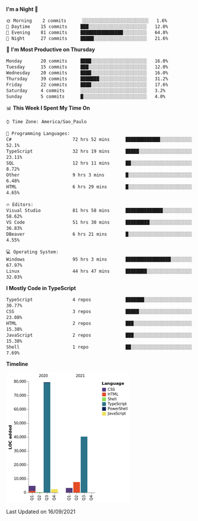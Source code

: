 <!--START_SECTION:waka-->
**I'm a Night 🦉** 

```text
🌞 Morning    2 commits      ░░░░░░░░░░░░░░░░░░░░░░░░░   1.6% 
🌆 Daytime    15 commits     ███░░░░░░░░░░░░░░░░░░░░░░   12.0% 
🌃 Evening    81 commits     ████████████████░░░░░░░░░   64.8% 
🌙 Night      27 commits     █████░░░░░░░░░░░░░░░░░░░░   21.6%

```
📅 **I'm Most Productive on Thursday** 

```text
Monday       20 commits     ████░░░░░░░░░░░░░░░░░░░░░   16.0% 
Tuesday      15 commits     ███░░░░░░░░░░░░░░░░░░░░░░   12.0% 
Wednesday    20 commits     ████░░░░░░░░░░░░░░░░░░░░░   16.0% 
Thursday     39 commits     ███████░░░░░░░░░░░░░░░░░░   31.2% 
Friday       22 commits     ████░░░░░░░░░░░░░░░░░░░░░   17.6% 
Saturday     4 commits      ░░░░░░░░░░░░░░░░░░░░░░░░░   3.2% 
Sunday       5 commits      █░░░░░░░░░░░░░░░░░░░░░░░░   4.0%

```


📊 **This Week I Spent My Time On** 

```text
⌚︎ Time Zone: America/Sao_Paulo

💬 Programming Languages: 
C#                       72 hrs 52 mins      █████████████░░░░░░░░░░░░   52.1% 
TypeScript               32 hrs 19 mins      █████░░░░░░░░░░░░░░░░░░░░   23.11% 
SQL                      12 hrs 11 mins      ██░░░░░░░░░░░░░░░░░░░░░░░   8.72% 
Other                    9 hrs 3 mins        █░░░░░░░░░░░░░░░░░░░░░░░░   6.48% 
HTML                     6 hrs 29 mins       █░░░░░░░░░░░░░░░░░░░░░░░░   4.65%

🔥 Editors: 
Visual Studio            81 hrs 58 mins      ██████████████░░░░░░░░░░░   58.62% 
VS Code                  51 hrs 30 mins      █████████░░░░░░░░░░░░░░░░   36.83% 
DBeaver                  6 hrs 21 mins       █░░░░░░░░░░░░░░░░░░░░░░░░   4.55%

💻 Operating System: 
Windows                  95 hrs 3 mins       █████████████████░░░░░░░░   67.97% 
Linux                    44 hrs 47 mins      ████████░░░░░░░░░░░░░░░░░   32.03%

```

**I Mostly Code in TypeScript** 

```text
TypeScript               4 repos             ███████░░░░░░░░░░░░░░░░░░   30.77% 
CSS                      3 repos             █████░░░░░░░░░░░░░░░░░░░░   23.08% 
HTML                     2 repos             ███░░░░░░░░░░░░░░░░░░░░░░   15.38% 
JavaScript               2 repos             ███░░░░░░░░░░░░░░░░░░░░░░   15.38% 
Shell                    1 repo              ██░░░░░░░░░░░░░░░░░░░░░░░   7.69%

```


**Timeline**

![Chart not found](https://raw.githubusercontent.com/jonhoffmam/jonhoffmam/master/charts/bar_graph.png) 


 Last Updated on 16/09/2021
<!--END_SECTION:waka-->
